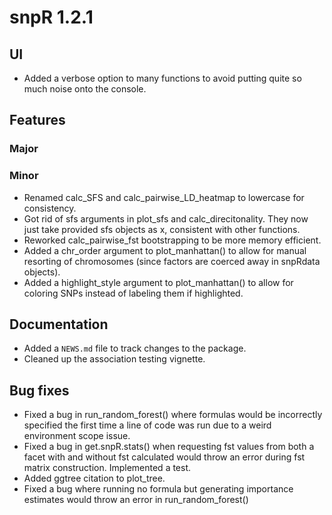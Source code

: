# snpR 1.2.1

## UI
* Added a verbose option to many functions to avoid putting quite so much noise onto the console.

## Features
### Major
### Minor
* Renamed calc_SFS and calc_pairwise_LD_heatmap to lowercase for consistency.
* Got rid of sfs arguments in plot_sfs and calc_direcitonality. They now just take provided sfs objects as x, consistent with other functions.
* Reworked calc_pairwise_fst bootstrapping to be more memory efficient.
* Added a chr_order argument to plot_manhattan() to allow for manual resorting of chromosomes (since factors are coerced away in snpRdata objects).
* Added a highlight_style argument to plot_manhattan() to allow for coloring SNPs instead of labeling them if highlighted.

## Documentation
* Added a `NEWS.md` file to track changes to the package.
* Cleaned up the association testing vignette.


## Bug fixes
* Fixed a bug in run_random_forest() where formulas would be incorrectly specified the first time a line of code was run due to a weird environment scope issue.
* Fixed a bug in get.snpR.stats() when requesting fst values from both a facet with and without fst calculated would throw an error during fst matrix construction. Implemented a test.
* Added ggtree citation to plot_tree.
* Fixed a bug where running no formula but generating importance estimates would throw an error in run_random_forest()